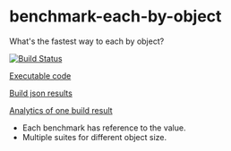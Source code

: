 # benchmark-each-by-object

What's the fastest way to each by object?

[![Build Status](https://travis-ci.org/evolvator/benchmark-each-by-object.svg?branch=master)](https://travis-ci.org/evolvator/benchmark-each-by-object)

[Executable code](https://github.com/evolvator/benchmark-each-by-object/tree/code)

[Build json results](https://github.com/evolvator/benchmark-each-by-object/tree/results)

[Analytics of one build result](https://ivansglazunov.github.io/json-table-viewer/#/{%22path%22%3A%22https%3A%2F%2Fraw.githubusercontent.com%2Fevolvator%2Fbenchmark-each-by-object%2Fresults%2Flast.json%22%2C%22sorted%22%3A[{%22id%22%3A%22os%22%2C%22desc%22%3Afalse}%2C{%22id%22%3A%22platform%22%2C%22desc%22%3Afalse}%2C{%22id%22%3A%22version%22%2C%22desc%22%3Atrue}%2C{%22id%22%3A%22suite%22%2C%22desc%22%3Atrue}%2C{%22id%22%3A%22percent%22%2C%22desc%22%3Atrue}]%2C%22filtered%22%3A[{%22id%22%3A%22os%22%2C%22value%22%3A{%22allowed%22%3A[%22Linux%2064-bit%22]%2C%22regexp%22%3A%22%22}}%2C{%22id%22%3A%22version%22%2C%22value%22%3A{%22allowed%22%3A[]%2C%22regexp%22%3A%22%22}}]%2C%22page%22%3A0%2C%22pageSize%22%3A50})

- Each benchmark has reference to the value.
- Multiple suites for different object size.
